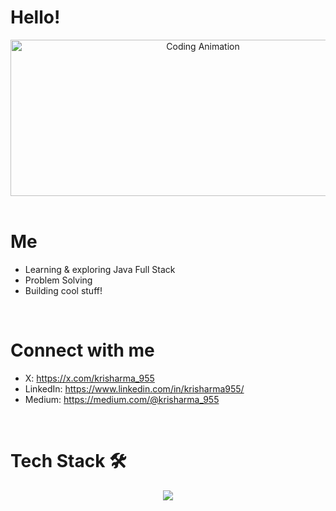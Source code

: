 # Hello!

<div align="center">
<img height="250" width="600" alt="Coding Animation" align="center" src="https://media4.giphy.com/media/v1.Y2lkPTc5MGI3NjExbWd5b3R3Ynk0MnFyejN5cWpueTR3N3VjMzV0YzY1Nzg4emh5Zmt5MCZlcD12MV9pbnRlcm5hbF9naWZfYnlfaWQmY3Q9Zw/Ws6T5PN7wHv3cY8xy8/giphy.gif">
</div>

</br>

# Me 

- Learning & exploring Java Full Stack 
- Problem Solving  
- Building cool stuff!

</br>

# Connect with me

- X: https://x.com/krisharma_955  
- LinkedIn: https://www.linkedin.com/in/krisharma955/
- Medium: https://medium.com/@krisharma_955

</br>

# Tech Stack 🛠  

<div align="center">
  <a href="https://skillicons.dev">
    <img src="https://skillicons.dev/icons?i=java,spring,mongodb,html,css,js,mysql,postgres,git&theme=dark&perline=3" />
  </a>
</div>

</br>
